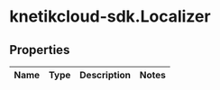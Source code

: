 # knetikcloud-sdk.Localizer

## Properties
Name | Type | Description | Notes
------------ | ------------- | ------------- | -------------


